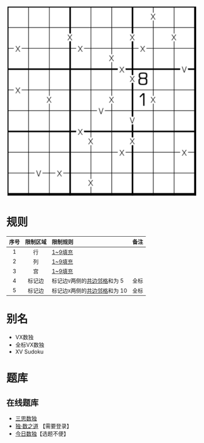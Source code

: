 ![](../../../../../../images/sudoku/全标VX数独.png)

# 规则

| 序号  | 限制区域 | 限制规则                 | 备注  |
|:---:|:----:|:---------------------|:---:|
|  1  |  行   | [1~9填充]              |     |
|  2  |  列   | [1~9填充]              |     |
|  3  |  宫   | [1~9填充]              |     |
|  4  | 标记边  | 标记边`V`两侧的[共边邻格]和为 5  | 全标  |
|  5  | 标记边  | 标记边`X`两侧的[共边邻格]和为 10 | 全标  |

# 别名

- VX数独
- 全标VX数独
- XV Sudoku

# 题库

## 在线题库

- [三思数独]
- [独·数之道](http://www.sudokufans.org.cn/lx/game.index.php?type=vxa) 【需要登录】
- [今日数独]【选题不便】

[1~9填充]: ../../../../../../rules.md#1~9填充

[共边邻格]: ../../../../../../rules.md#共边邻格

[今日数独]: https://cn.sudoku.today/g-xv-sudoku-2/

[三思数独]: https://www.12634.com/sudoku/vx-sudoku/level5
